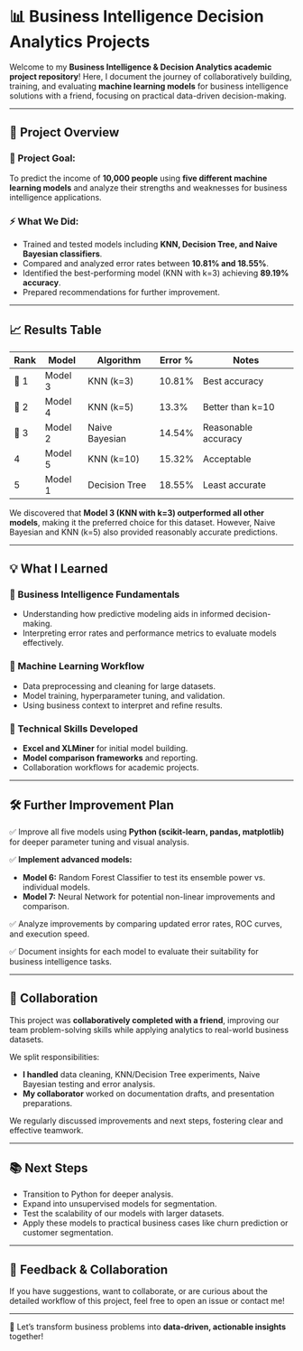 # 📊 Business Intelligence Decision Analytics Projects

Welcome to my **Business Intelligence & Decision Analytics academic project repository**! Here, I document the journey of collaboratively building, training, and evaluating **machine learning models** for business intelligence solutions with a friend, focusing on practical data-driven decision-making.

---

## 🚀 Project Overview

### 🎯 Project Goal:
To predict the income of **10,000 people** using **five different machine learning models** and analyze their strengths and weaknesses for business intelligence applications.

### ⚡ What We Did:
- Trained and tested models including **KNN, Decision Tree, and Naive Bayesian classifiers**.
- Compared and analyzed error rates between **10.81% and 18.55%**.
- Identified the best-performing model (KNN with k=3) achieving **89.19% accuracy**.
- Prepared recommendations for further improvement.

---

## 📈 Results Table

| Rank | Model | Algorithm | Error % | Notes |
|------|-------|-----------|---------|-------|
| 🥇 1 | Model 3 | KNN (k=3) | 10.81% | Best accuracy |
| 🥈 2 | Model 4 | KNN (k=5) | 13.3% | Better than k=10 |
| 🥉 3 | Model 2 | Naive Bayesian | 14.54% | Reasonable accuracy |
| 4 | Model 5 | KNN (k=10) | 15.32% | Acceptable |
| 5 | Model 1 | Decision Tree | 18.55% | Least accurate |

We discovered that **Model 3 (KNN with k=3) outperformed all other models**, making it the preferred choice for this dataset. However, Naive Bayesian and KNN (k=5) also provided reasonably accurate predictions.

---

## 💡 What I Learned

### 📌 Business Intelligence Fundamentals
- Understanding how predictive modeling aids in informed decision-making.
- Interpreting error rates and performance metrics to evaluate models effectively.

### 📌 Machine Learning Workflow
- Data preprocessing and cleaning for large datasets.
- Model training, hyperparameter tuning, and validation.
- Using business context to interpret and refine results.

### 📌 Technical Skills Developed
- **Excel and XLMiner** for initial model building.
- **Model comparison frameworks** and reporting.
- Collaboration workflows for academic projects.

---

## 🛠️ Further Improvement Plan

✅ Improve all five models using **Python (scikit-learn, pandas, matplotlib)** for deeper parameter tuning and visual analysis.

✅ **Implement advanced models:**
- **Model 6:** Random Forest Classifier to test its ensemble power vs. individual models.
- **Model 7:** Neural Network for potential non-linear improvements and comparison.

✅ Analyze improvements by comparing updated error rates, ROC curves, and execution speed.

✅ Document insights for each model to evaluate their suitability for business intelligence tasks.

---

## 🤝 Collaboration
This project was **collaboratively completed with a friend**, improving our team problem-solving skills while applying analytics to real-world business datasets.

We split responsibilities:
- **I handled** data cleaning, KNN/Decision Tree experiments, Naive Bayesian testing and error analysis.
- **My collaborator** worked on documentation drafts, and presentation preparations.

We regularly discussed improvements and next steps, fostering clear and effective teamwork.

---

## 📚 Next Steps
- Transition to Python for deeper analysis.
- Expand into unsupervised models for segmentation.
- Test the scalability of our models with larger datasets.
- Apply these models to practical business cases like churn prediction or customer segmentation.


---

## 🌟 Feedback & Collaboration
If you have suggestions, want to collaborate, or are curious about the detailed workflow of this project, feel free to open an issue or contact me!

---

🚀 Let’s transform business problems into **data-driven, actionable insights** together!
